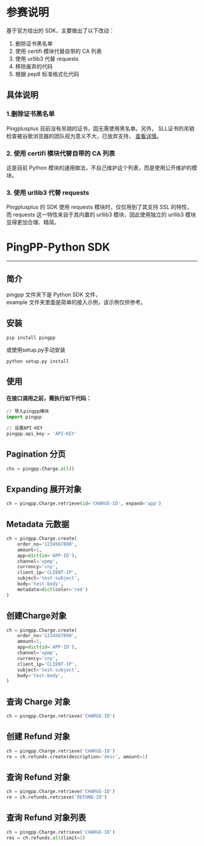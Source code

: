 
# 参赛说明

基于官方给出的 SDK，主要做出了以下改动：

1. 删除证书黑名单
2. 使用 certifi 模块代替自带的 CA 列表
3. 使用 urllib3 代替 requests
4. 移除废弃的代码
5. 根据 pep8 标准格式化代码

## 具体说明
### 1.删除证书黑名单
Pingplusplus 目前没有吊销的证书，固无需使用黑名单。另外，
SLL证书的吊销检查被谷歌浏览器的团队视为意义不大，已放弃支持，
[查看详情]([https://www.imperialviolet.org/2012/02/05/crlsets.html)。

### 2. 使用 certifi 模块代替自带的 CA 列表
这是目前 Python 模块的通用做法，不自己维护这个列表，而是使用公开维护的模块。

### 3. 使用 urllib3 代替 requests
Pingplusplus 的 SDK 使用 requests 模块时，仅仅用到了其支持 SSL 的特性，
而 requests 这一特性来自于其内置的 urllib3 模块，因此使用独立的 urllib3 
模块显得更加合理、精简。

# PingPP-Python SDK 
----------

## 简介

pingpp 文件夹下是 Python SDK 文件，<br>
example 文件夹里面是简单的接入示例，该示例仅供参考。

## 安装

	pip install pingpp
	
或使用setup.py手动安装
	
    python setup.py install

## 使用
#### 在接口调用之前，需执行如下代码：
```python
// 导入pingpp模块
import pingpp

// 设置API-KEY
pingpp.api_key = 'API-KEY'
```

## Pagination 分页
```python
chs = pingpp.Charge.all()
```

## Expanding 展开对象
```python
ch = pingpp.Charge.retrieve(id='CHARGE-ID', expand='app')
```
## Metadata 元数据
```python
ch = pingpp.Charge.create(
    order_no='1234567890',
    amount=1,
    app=dict(id='APP-ID'),
    channel='upmp',
    currency='cny',
    client_ip='CLIENT-IP',
    subject='test-subject',
    body='test-body',
    metadata=dict(color='red')
)
```
## 创建Charge对象
```python
ch = pingpp.Charge.create(
    order_no='1234567890',
    amount=1,
    app=dict(id='APP-ID'),
    channel='upmp',
    currency='cny',
    client_ip='CLIENT-IP',
    subject='test-subject',
    body='test-body',
)
```
    
## 查询 Charge 对象
```python
ch = pingpp.Charge.retrieve('CHARGE-ID')
```
    
## 创建 Refund 对象
```python
ch = pingpp.Charge.retrieve('CHARGE-ID')
re = ch.refunds.create(description='desc', amount=1)
```
    
## 查询 Refund 对象
```python
ch = pingpp.Charge.retrieve('CHARGE-ID')
re = ch.refunds.retrieve('REFUND-ID')
```
    
## 查询 Refund 对象列表
```python
ch = pingpp.Charge.retrieve('CHARGE-ID')
res = ch.refunds.all(limit=3)
```
    
